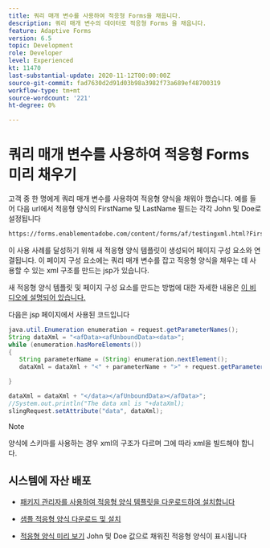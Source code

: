 ```yaml
---
title: 쿼리 매개 변수를 사용하여 적응형 Forms을 채웁니다.
description: 쿼리 매개 변수의 데이터로 적응형 Forms 을 채웁니다.
feature: Adaptive Forms
version: 6.5
topic: Development
role: Developer
level: Experienced
kt: 11470
last-substantial-update: 2020-11-12T00:00:00Z
source-git-commit: fad7630d2d91d03b98a3982f73a689ef48700319
workflow-type: tm+mt
source-wordcount: '221'
ht-degree: 0%

---
```


# 쿼리 매개 변수를 사용하여 적응형 Forms 미리 채우기

고객 중 한 명에게 쿼리 매개 변수를 사용하여 적응형 양식을 채워야 했습니다. 예를 들어 다음 url에서 적응형 양식의 FirstName 및 LastName 필드는 각각 John 및 Doe로 설정됩니다

```html
https://forms.enablementadobe.com/content/forms/af/testingxml.html?FirstName=John&LastName=Doe
```

이 사용 사례를 달성하기 위해 새 적응형 양식 템플릿이 생성되어 페이지 구성 요소와 연결됩니다. 이 페이지 구성 요소에는 쿼리 매개 변수를 잡고 적응형 양식을 채우는 데 사용할 수 있는 xml 구조를 만드는 jsp가 있습니다.

새 적응형 양식 템플릿 및 페이지 구성 요소를 만드는 방법에 대한 자세한 내용은 [이 비디오에 설명되어 있습니다.](https://experienceleague.adobe.com/docs/experience-manager-learn/forms/storing-and-retrieving-form-data/part5.html?lang=en)

다음은 jsp 페이지에서 사용된 코드입니다

```java
java.util.Enumeration enumeration = request.getParameterNames();
String dataXml = "<afData><afUnboundData><data>";
while (enumeration.hasMoreElements())
{
   String parameterName = (String) enumeration.nextElement();
   dataXml = dataXml + "<" + parameterName + ">" + request.getParameter(parameterName) + "</" + parameterName + ">";

}

dataXml = dataXml + "</data></afUnboundData></afData>";
//System.out.println("The data xml is "+dataXml);
slingRequest.setAttribute("data", dataXml);
```

>[!NOTE]
>
>양식에 스키마를 사용하는 경우 xml의 구조가 다르며 그에 따라 xml을 빌드해야 합니다.


## 시스템에 자산 배포

* [패키지 관리자를 사용하여 적응형 양식 템플릿을 다운로드하여 설치합니다](assets/populate-with-xml.zip)
* [샘플 적응형 양식 다운로드 및 설치](assets/populate-af-with-query-paramters-form.zip)

* [적응형 양식 미리 보기](http://localhost:4502/content/dam/formsanddocuments/testingxml/jcr:content?wcmmode=disabled&amp;FirstName=John&amp;LastName=Doe)
John 및 Doe 값으로 채워진 적응형 양식이 표시됩니다
